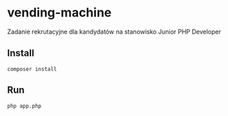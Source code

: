 # vending-machine
Zadanie rekrutacyjne dla kandydatów na stanowisko Junior PHP Developer

## Install
`composer install`
## Run
`php app.php`

